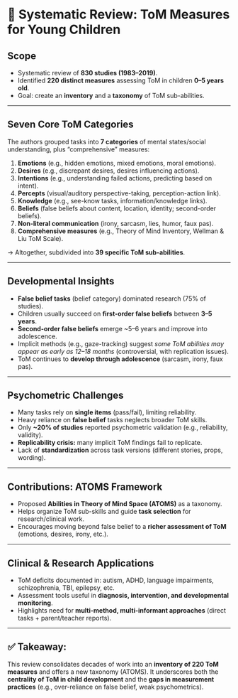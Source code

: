 # 📖 Systematic Review: ToM Measures for Young Children

## **Scope**

- Systematic review of **830 studies (1983–2019)**.
- Identified **220 distinct measures** assessing ToM in children **0–5 years old**.
- Goal: create an **inventory** and a **taxonomy** of ToM sub-abilities.

------

## **Seven Core ToM Categories**

The authors grouped tasks into **7 categories** of mental states/social understanding, plus “comprehensive” measures:

1. **Emotions** (e.g., hidden emotions, mixed emotions, moral emotions).
2. **Desires** (e.g., discrepant desires, desires influencing actions).
3. **Intentions** (e.g., understanding failed actions, predicting based on intent).
4. **Percepts** (visual/auditory perspective-taking, perception-action link).
5. **Knowledge** (e.g., see-know tasks, information/knowledge links).
6. **Beliefs** (false beliefs about content, location, identity; second-order beliefs).
7. **Non-literal communication** (irony, sarcasm, lies, humor, faux pas).
8. **Comprehensive measures** (e.g., Theory of Mind Inventory, Wellman & Liu ToM Scale).

→ Altogether, subdivided into **39 specific ToM sub-abilities**.

------

## **Developmental Insights**

- **False belief tasks** (belief category) dominated research (75% of studies).
- Children usually succeed on **first-order false beliefs** between **3–5 years**.
- **Second-order false beliefs** emerge ~5–6 years and improve into adolescence.
- Implicit methods (e.g., gaze-tracking) suggest *some ToM abilities may appear as early as 12–18 months* (controversial, with replication issues).
- ToM continues to **develop through adolescence** (sarcasm, irony, faux pas).

------

## **Psychometric Challenges**

- Many tasks rely on **single items** (pass/fail), limiting reliability.
- Heavy reliance on **false belief** tasks neglects broader ToM skills.
- Only **~20% of studies** reported psychometric validation (e.g., reliability, validity).
- **Replicability crisis:** many implicit ToM findings fail to replicate.
- Lack of **standardization** across task versions (different stories, props, wording).

------

## **Contributions: ATOMS Framework**

- Proposed **Abilities in Theory of Mind Space (ATOMS)** as a taxonomy.
- Helps organize ToM sub-skills and guide **task selection** for research/clinical work.
- Encourages moving beyond false belief to a **richer assessment of ToM** (emotions, desires, irony, etc.).

------

## **Clinical & Research Applications**

- ToM deficits documented in: autism, ADHD, language impairments, schizophrenia, TBI, epilepsy, etc.
- Assessment tools useful in **diagnosis, intervention, and developmental monitoring**.
- Highlights need for **multi-method, multi-informant approaches** (direct tasks + parent/teacher reports).

------

## ✅ **Takeaway:**

 This review consolidates decades of work into an **inventory of 220 ToM measures** and offers a new taxonomy (ATOMS). It underscores both the **centrality of ToM in child development** and the **gaps in measurement practices** (e.g., over-reliance on false belief, weak psychometrics).